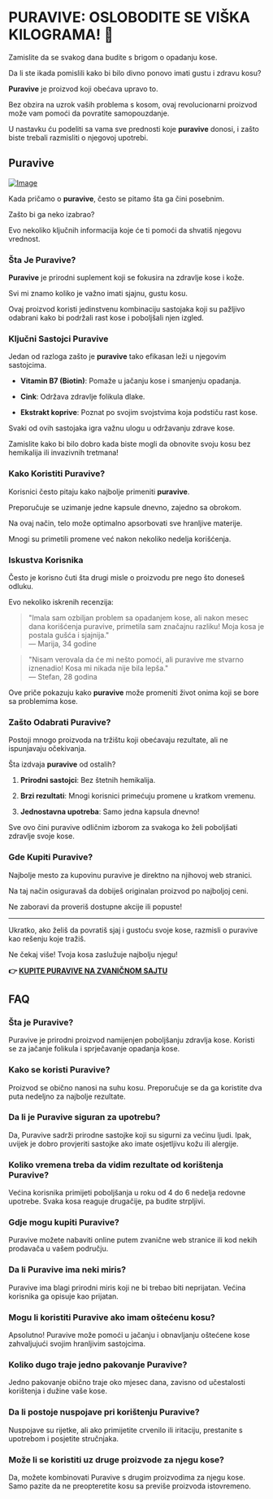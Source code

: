# PURAVIVE: OSLOBODITE SE VIŠKA KILOGRAMA! 🌟

Zamislite da se svakog dana budite s brigom o opadanju kose. 

Da li ste ikada pomislili kako bi bilo divno ponovo imati gustu i zdravu kosu? 

**Puravive** je proizvod koji obećava upravo to. 

Bez obzira na uzrok vaših problema s kosom, ovaj revolucionarni proizvod može vam pomoći da povratite samopouzdanje. 

U nastavku ću podeliti sa vama sve prednosti koje **puravive** donosi, i zašto biste trebali razmisliti o njegovoj upotrebi.

## Puravive

[![Image](https://puravive.com/assets/images/product-home.png)](https://gchaffi.com/kFvHjoLh)

Kada pričamo o **puravive**, često se pitamo šta ga čini posebnim. 

Zašto bi ga neko izabrao? 

Evo nekoliko ključnih informacija koje će ti pomoći da shvatiš njegovu vrednost.

### Šta Je Puravive?

**Puravive** je prirodni suplement koji se fokusira na zdravlje kose i kože. 

Svi mi znamo koliko je važno imati sjajnu, gustu kosu.

Ovaj proizvod koristi jedinstvenu kombinaciju sastojaka koji su pažljivo odabrani kako bi podržali rast kose i poboljšali njen izgled.

### Ključni Sastojci Puravive

Jedan od razloga zašto je **puravive** tako efikasan leži u njegovim sastojcima. 

- **Vitamin B7 (Biotin)**: Pomaže u jačanju kose i smanjenju opadanja.
  
- **Cink**: Održava zdravlje folikula dlake.

- **Ekstrakt koprive**: Poznat po svojim svojstvima koja podstiču rast kose.

Svaki od ovih sastojaka igra važnu ulogu u održavanju zdrave kose. 

Zamislite kako bi bilo dobro kada biste mogli da obnovite svoju kosu bez hemikalija ili invazivnih tretmana!

### Kako Koristiti Puravive?

Korisnici često pitaju kako najbolje primeniti **puravive**. 

Preporučuje se uzimanje jedne kapsule dnevno, zajedno sa obrokom. 

Na ovaj način, telo može optimalno apsorbovati sve hranljive materije.

Mnogi su primetili promene već nakon nekoliko nedelja korišćenja.

### Iskustva Korisnika

Često je korisno čuti šta drugi misle o proizvodu pre nego što doneseš odluku. 

Evo nekoliko iskrenih recenzija:

> "Imala sam ozbiljan problem sa opadanjem kose, ali nakon mesec dana korišćenja puravive, primetila sam značajnu razliku! Moja kosa je postala gušća i sjajnija."  
> — Marija, 34 godine

> "Nisam verovala da će mi nešto pomoći, ali puravive me stvarno iznenadio! Kosa mi nikada nije bila lepša."  
> — Stefan, 28 godina

Ove priče pokazuju kako **puravive** može promeniti život onima koji se bore sa problemima kose.

### Zašto Odabrati Puravive?

Postoji mnogo proizvoda na tržištu koji obećavaju rezultate, ali ne ispunjavaju očekivanja. 

Šta izdvaja **puravive** od ostalih? 

1. **Prirodni sastojci**: Bez štetnih hemikalija.
  
2. **Brzi rezultati**: Mnogi korisnici primećuju promene u kratkom vremenu.
  
3. **Jednostavna upotreba**: Samo jedna kapsula dnevno!

Sve ovo čini puravive odličnim izborom za svakoga ko želi poboljšati zdravlje svoje kose.

### Gde Kupiti Puravive?

Najbolje mesto za kupovinu puravive je direktno na njihovoj web stranici. 

Na taj način osiguravaš da dobiješ originalan proizvod po najboljoj ceni.

Ne zaboravi da proveriš dostupne akcije ili popuste!

---

Ukratko, ako želiš da povratiš sjaj i gustoću svoje kose, razmisli o puravive kao rešenju koje tražiš.

Ne čekaj više! Tvoja kosa zaslužuje najbolju njegu!



**👉 [KUPITE PURAVIVE NA ZVANIČNOM SAJTU](https://gchaffi.com/kFvHjoLh)**

## FAQ

### Šta je Puravive?
Puravive je prirodni proizvod namijenjen poboljšanju zdravlja kose. Koristi se za jačanje folikula i sprječavanje opadanja kose.

### Kako se koristi Puravive?
Proizvod se obično nanosi na suhu kosu. Preporučuje se da ga koristite dva puta nedeljno za najbolje rezultate.

### Da li je Puravive siguran za upotrebu?
Da, Puravive sadrži prirodne sastojke koji su sigurni za većinu ljudi. Ipak, uvijek je dobro provjeriti sastojke ako imate osjetljivu kožu ili alergije.

### Koliko vremena treba da vidim rezultate od korištenja Puravive?
Većina korisnika primijeti poboljšanja u roku od 4 do 6 nedelja redovne upotrebe. Svaka kosa reaguje drugačije, pa budite strpljivi.

### Gdje mogu kupiti Puravive?
Puravive možete nabaviti online putem zvanične web stranice ili kod nekih prodavača u vašem području. 

### Da li Puravive ima neki miris?
Puravive ima blagi prirodni miris koji ne bi trebao biti neprijatan. Većina korisnika ga opisuje kao prijatan.

### Mogu li koristiti Puravive ako imam oštećenu kosu?
Apsolutno! Puravive može pomoći u jačanju i obnavljanju oštećene kose zahvaljujući svojim hranljivim sastojcima.

### Koliko dugo traje jedno pakovanje Puravive?
Jedno pakovanje obično traje oko mjesec dana, zavisno od učestalosti korištenja i dužine vaše kose.

### Da li postoje nuspojave pri korištenju Puravive?
Nuspojave su rijetke, ali ako primijetite crvenilo ili iritaciju, prestanite s upotrebom i posjetite stručnjaka.

### Može li se koristiti uz druge proizvode za njegu kose?
Da, možete kombinovati Puravive s drugim proizvodima za njegu kose. Samo pazite da ne preopteretite kosu sa previše proizvoda istovremeno.